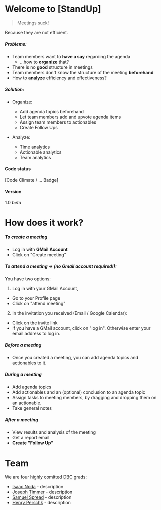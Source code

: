 # Welcome to [StandUp]
> Meetings suck!

Because they are not efficient.

##### Problems:
* Team members want to **have a say** regarding the agenda
  * ...how to **organize** that?
* There is no **good** structure in meetings
* Team members don't know the structure of the meeting **beforehand**
* How to **analyze** efficiency and effectiveness?

##### Solution:
* Organize:
  * Add agenda topics beforehand
  * Let team members add and upvote agenda items
  * Assign team members to actionables
  * Create Follow Ups
  
* Analyze:
  * Time analytics
  * Actionable analytics
  * Team analytics

#### Code status
[Code Climate / ... Badge]

#### Version
1.0 _beta_

# How does it work?

##### To create a meeting

* Log in with **GMail Account**
* Click on "Create meeting"
        
##### To attend a meeting -> (no Gmail account required!):

You have two options:

1. Log in with your GMail Account,
  * Go to your Profile page
  * Click on "attend meeting"

2. In the invitation you received (Email / Google Calendar):
  * Click on the invite link
  * If you have a GMail account, click on "log in". Otherwise enter your email address to log in.

##### Before a meeting
* Once you created a meeting, you can add agenda topics and actionables to it.

##### During a meeting
* Add agenda topics
* Add actionables and an (optional) conclusion to an agenda topic
* Assign tasks to meeting members, by dragging and dropping them on an actionable.
* Take general notes

##### After a meeting
* View results and analysis of the meeting
* Get a report email
* **Create "Follow Up"**

# Team

We are four highly comitted [DBC](http://devbootcamp.com/) grads:

* [Isaac Noda](https://www.linkedin.com/profile/view?id=344664589) - description
* [Joseph Timmer](https://www.linkedin.com/in/jtimmer89) - description
* [Samuel Spread](https://plus.google.com/117925567488555774987/) - description
* [Henry Perschk](https://www.linkedin.com/profile/view?id=76929566) - description
